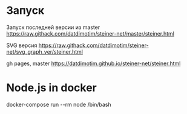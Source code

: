 # Запуск
Запуск последней версии из master
https://raw.githack.com/datdimotim/steiner-net/master/steiner.html

SVG версия
https://raw.githack.com/datdimotim/steiner-net/svg_graph_ver/steiner.html

gh pages, master 
https://datdimotim.github.io/steiner-net/steiner.html

# Node.js in docker
docker-compose run --rm node /bin/bash
